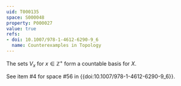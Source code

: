 ```yaml
---
uid: T000135
space: S000048
property: P000027
value: true
refs:
- doi: 10.1007/978-1-4612-6290-9_6
  name: Counterexamples in Topology
---
```


The sets $V_x$ for $x \in \mathbb{Z}^+$ form a countable basis for $X$.

See item #4 for space #56 in {{doi:10.1007/978-1-4612-6290-9_6}}.
